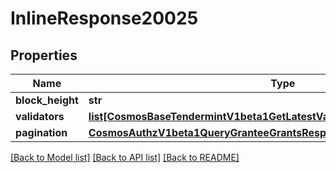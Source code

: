 # InlineResponse20025

## Properties
Name | Type | Description | Notes
------------ | ------------- | ------------- | -------------
**block_height** | **str** |  | [optional] 
**validators** | [**list[CosmosBaseTendermintV1beta1GetLatestValidatorSetResponseValidators]**](CosmosBaseTendermintV1beta1GetLatestValidatorSetResponseValidators.md) |  | [optional] 
**pagination** | [**CosmosAuthzV1beta1QueryGranteeGrantsResponsePagination**](CosmosAuthzV1beta1QueryGranteeGrantsResponsePagination.md) |  | [optional] 

[[Back to Model list]](../README.md#documentation-for-models) [[Back to API list]](../README.md#documentation-for-api-endpoints) [[Back to README]](../README.md)

